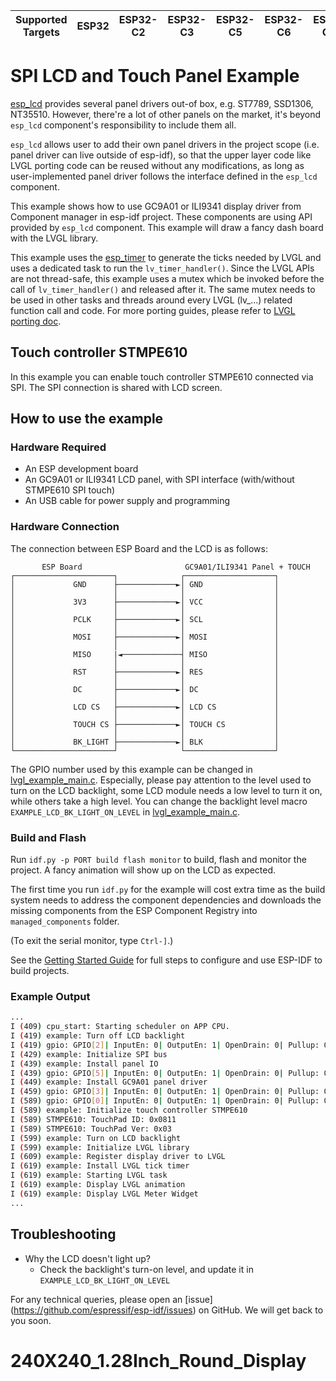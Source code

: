 | Supported Targets | ESP32 | ESP32-C2 | ESP32-C3 | ESP32-C5 | ESP32-C6 | ESP32-C61 | ESP32-H2 | ESP32-H21 | ESP32-P4 | ESP32-S2 | ESP32-S3 |
| ----------------- | ----- | -------- | -------- | -------- | -------- | --------- | -------- | --------- | -------- | -------- | -------- |

# SPI LCD and Touch Panel Example

[esp_lcd](https://docs.espressif.com/projects/esp-idf/en/latest/esp32/api-reference/peripherals/lcd.html) provides several panel drivers out-of box, e.g. ST7789, SSD1306, NT35510. However, there're a lot of other panels on the market, it's beyond `esp_lcd` component's responsibility to include them all.

`esp_lcd` allows user to add their own panel drivers in the project scope (i.e. panel driver can live outside of esp-idf), so that the upper layer code like LVGL porting code can be reused without any modifications, as long as user-implemented panel driver follows the interface defined in the `esp_lcd` component.

This example shows how to use GC9A01 or ILI9341 display driver from Component manager in esp-idf project. These components are using API provided by `esp_lcd` component. This example will draw a fancy dash board with the LVGL library.

This example uses the [esp_timer](https://docs.espressif.com/projects/esp-idf/en/latest/esp32/api-reference/system/esp_timer.html) to generate the ticks needed by LVGL and uses a dedicated task to run the `lv_timer_handler()`. Since the LVGL APIs are not thread-safe, this example uses a mutex which be invoked before the call of `lv_timer_handler()` and released after it. The same mutex needs to be used in other tasks and threads around every LVGL (lv_...) related function call and code. For more porting guides, please refer to [LVGL porting doc](https://docs.lvgl.io/master/porting/index.html).

## Touch controller STMPE610

In this example you can enable touch controller STMPE610 connected via SPI. The SPI connection is shared with LCD screen.

## How to use the example

### Hardware Required

* An ESP development board
* An GC9A01 or ILI9341 LCD panel, with SPI interface (with/without STMPE610 SPI touch)
* An USB cable for power supply and programming

### Hardware Connection

The connection between ESP Board and the LCD is as follows:

```
       ESP Board                       GC9A01/ILI9341 Panel + TOUCH
┌──────────────────────┐              ┌────────────────────┐
│             GND      ├─────────────►│ GND                │
│                      │              │                    │
│             3V3      ├─────────────►│ VCC                │
│                      │              │                    │
│             PCLK     ├─────────────►│ SCL                │
│                      │              │                    │
│             MOSI     ├─────────────►│ MOSI               │
│                      │              │                    │
│             MISO     |◄─────────────┤ MISO               │
│                      │              │                    │
│             RST      ├─────────────►│ RES                │
│                      │              │                    │
│             DC       ├─────────────►│ DC                 │
│                      │              │                    │
│             LCD CS   ├─────────────►│ LCD CS             │
│                      │              │                    │
│             TOUCH CS ├─────────────►│ TOUCH CS           │
│                      │              │                    │
│             BK_LIGHT ├─────────────►│ BLK                │
└──────────────────────┘              └────────────────────┘
```

The GPIO number used by this example can be changed in [lvgl_example_main.c](main/spi_lcd_touch_example_main.c).
Especially, please pay attention to the level used to turn on the LCD backlight, some LCD module needs a low level to turn it on, while others take a high level. You can change the backlight level macro `EXAMPLE_LCD_BK_LIGHT_ON_LEVEL` in [lvgl_example_main.c](main/spi_lcd_touch_example_main.c).

### Build and Flash

Run `idf.py -p PORT build flash monitor` to build, flash and monitor the project. A fancy animation will show up on the LCD as expected.

The first time you run `idf.py` for the example will cost extra time as the build system needs to address the component dependencies and downloads the missing components from the ESP Component Registry into `managed_components` folder.

(To exit the serial monitor, type ``Ctrl-]``.)

See the [Getting Started Guide](https://docs.espressif.com/projects/esp-idf/en/latest/get-started/index.html) for full steps to configure and use ESP-IDF to build projects.

### Example Output

```bash
...
I (409) cpu_start: Starting scheduler on APP CPU.
I (419) example: Turn off LCD backlight
I (419) gpio: GPIO[2]| InputEn: 0| OutputEn: 1| OpenDrain: 0| Pullup: 0| Pulldown: 0| Intr:0
I (429) example: Initialize SPI bus
I (439) example: Install panel IO
I (439) gpio: GPIO[5]| InputEn: 0| OutputEn: 1| OpenDrain: 0| Pullup: 0| Pulldown: 0| Intr:0
I (449) example: Install GC9A01 panel driver
I (459) gpio: GPIO[3]| InputEn: 0| OutputEn: 1| OpenDrain: 0| Pullup: 0| Pulldown: 0| Intr:0
I (589) gpio: GPIO[0]| InputEn: 0| OutputEn: 1| OpenDrain: 0| Pullup: 0| Pulldown: 0| Intr:0
I (589) example: Initialize touch controller STMPE610
I (589) STMPE610: TouchPad ID: 0x0811
I (589) STMPE610: TouchPad Ver: 0x03
I (599) example: Turn on LCD backlight
I (599) example: Initialize LVGL library
I (609) example: Register display driver to LVGL
I (619) example: Install LVGL tick timer
I (619) example: Starting LVGL task
I (619) example: Display LVGL animation
I (619) example: Display LVGL Meter Widget
...
```


## Troubleshooting

* Why the LCD doesn't light up?
  * Check the backlight's turn-on level, and update it in `EXAMPLE_LCD_BK_LIGHT_ON_LEVEL`

For any technical queries, please open an [issue] (https://github.com/espressif/esp-idf/issues) on GitHub. We will get back to you soon.
# 240X240_1.28Inch_Round_Display
